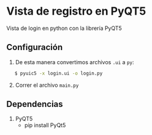 # Vista de registro en PyQT5
Vista de login en python con la librería PyQT5

## Configuración

 1. De esta manera convertimos archivos `.ui` a `py`:
 ```bash
    $ pyuic5 -x login.ui -o login.py 
 ```

 2. Correr el archivo `main.py`


## Dependencias
1. PyQT5
    - pip install PyQt5

